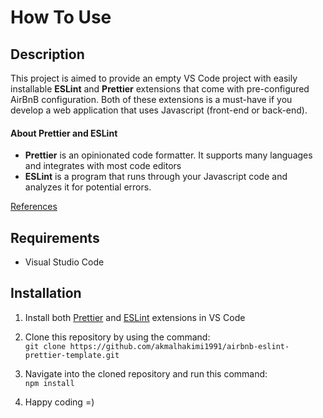 # How To Use

## Description

This project is aimed to provide an empty VS Code project with easily installable **ESLint** and **Prettier** extensions that come with pre-configured AirBnB configuration. Both of these extensions is a must-have if you develop a web application that uses Javascript (front-end or back-end).

#### About Prettier and ESLint

-   **Prettier** is an opinionated code formatter. It supports many languages and integrates with most code
    editors
-   **ESLint** is a program that runs through your Javascript code and analyzes it for potential errors.

[References](https://blog.echobind.com/integrating-prettier-eslint-airbnb-style-guide-in-vscode-47f07b5d7d6a)

## Requirements

-   Visual Studio Code

## Installation

1. Install both [Prettier](https://marketplace.visualstudio.com/items?itemName=esbenp.prettier-vscode) and [ESLint](https://marketplace.visualstudio.com/items?itemName=dbaeumer.vscode-eslint) extensions in VS Code

2. Clone this repository by using the command:  
   `git clone https://github.com/akmalhakimi1991/airbnb-eslint-prettier-template.git`

3. Navigate into the cloned repository and run this command:  
   `npm install`

4. Happy coding =)

